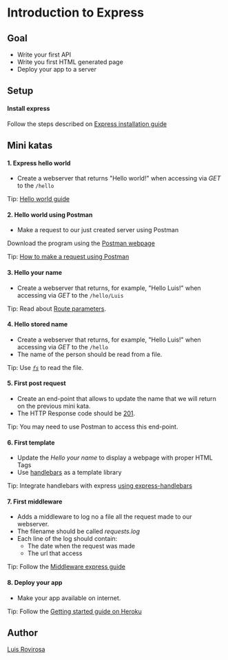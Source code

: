 # Introduction to Express

## Goal
- Write your first API
- Write you first HTML generated page
- Deploy your app to a server

## Setup

#### Install express
Follow the steps described on [Express installation guide](https://expressjs.com/es/starter/installing.html)

## Mini katas

#### 1. Express hello world
- Create a webserver that returns "Hello world!" when accessing via _GET_ to the `/hello`

Tip: [Hello world guide](https://expressjs.com/es/starter/hello-world.html)

#### 2. Hello world using Postman
- Make a request to our just created server using Postman

Download the program using the [Postman webpage](https://learning.getpostman.com/docs/postman/launching_postman/installation_and_updates/)

Tip: [How to make a request using Postman](https://learning.getpostman.com/docs/postman/launching_postman/sending_the_first_request/) 

#### 3. Hello your name
- Create a webserver that returns, for example, "Hello Luis!" when accessing via _GET_ to the `/hello/Luis`

Tip: Read about [Route parameters](https://expressjs.com/en/guide/routing.html#route-parameters).

#### 4. Hello stored name
- Create a webserver that returns, for example, "Hello Luis!" when accessing via _GET_ to the `/hello`
- The name of the person should be read from a file.

Tip: Use [_`fs`_](https://nodejs.org/api/fs.html) to read the file.

#### 5. First post request
- Create an end-point that allows to update the name that we will return on the previous mini kata.
- The HTTP Response code should be [201](https://en.wikipedia.org/wiki/List_of_HTTP_status_codes#2xx_Success).

Tip: You may need to use Postman to access this end-point.

#### 6. First template
- Update the _Hello your name_ to display a webpage with proper HTML Tags
- Use [handlebars](https://handlebarsjs.com/) as a template library 

Tip: Integrate handlebars with express [using express-handlebars](https://github.com/ericf/express-handlebars#installation)

#### 7. First middleware
- Adds a middleware to log no a file all the request made to our webserver.
- The filename should be called _requests.log_
- Each line of the log should contain:
    - The date when the request was made
    - The url that access

Tip: Follow the [Middleware express guide](https://expressjs.com/es/guide/writing-middleware.html)
 
#### 8. Deploy your app
- Make your app available on internet.

Tip: Follow the [Getting started guide on Heroku](https://devcenter.heroku.com/articles/getting-started-with-nodejs)


## Author
[Luis Rovirosa](https://twitter.com/luisrovirosa)
